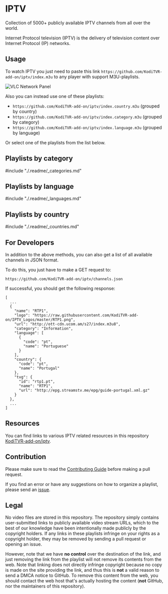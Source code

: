 # IPTV

Collection of 5000+ publicly available IPTV channels from all over the world. 

Internet Protocol television (IPTV) is the delivery of television content over Internet Protocol (IP) networks. 

## Usage

To watch IPTV you just need to paste this link `https://github.com/KodiTVR-add-on/iptv/index.m3u` to any player with support M3U-playlists.

![VLC Network Panel](preview.png)

Also you can instead use one of these playlists:

- `https://github.com/KodiTVR-add-on/iptv/index.country.m3u` (grouped by country)
- `https://github.com/KodiTVR-add-on/iptv/index.category.m3u` (grouped by category)
- `https://github.com/KodiTVR-add-on/iptv/index.language.m3u` (grouped by language)

Or select one of the playlists from the list below.

## Playlists by category

#include "./.readme/_categories.md"

## Playlists by language

#include "./.readme/_languages.md"

## Playlists by country

#include "./.readme/_countries.md"


## For Developers

In addition to the above methods, you can also get a list of all available channels in JSON format.

To do this, you just have to make a GET request to:

```
https://github.com/KodiTVR-add-on/iptv/channels.json
```

If successful, you should get the following response:

```
[
  ...
  {
    "name": "RTP1",
    "logo": "https://raw.githubusercontent.com/KodiTVR-add-on/IPTV_Logos/master/RTP1.png",
    "url": "http://ott-cdn.ucom.am/s27/index.m3u8",
    "category": "Information",
    "language": [
      {
        "code": "pt",
        "name": "Portuguese"
      }
    ],
    "country": {
      "code": "pt",
      "name": "Portugal"
    },
    "tvg": {
      "id": "rtp1.pt",
      "name": "RTP1",
      "url": "http://epg.streamstv.me/epg/guide-portugal.xml.gz"
    }
  },
  ...
]
```

## Resources

You can find links to various IPTV related resources in this repository [KodiTVR-add-on/iptv](https://github.com/KodiTVR-add-on/iptv).

## Contribution

Please make sure to read the [Contributing Guide](.github/CONTRIBUTING.md) before making a pull request.

If you find an error or have any suggestions on how to organize a playlist, please send an [issue](https://github.com/KodiTVR-add-on/iptv/issues).

## Legal

No video files are stored in this repository. The repository simply contains user-submitted links to publicly available video stream URLs, which to the best of our knowledge have been intentionally made publicly by the copyright holders. If any links in these playlists infringe on your rights as a copyright holder, they may be removed by sending a pull request or opening an issue. 


However, note that we have **no control** over the destination of the link, and just removing the link from the playlist will not remove its contents from the web.  Note that linking does not directly infringe copyright because no copy is made on the site providing the link, and thus this is **not** a valid reason to send a DMCA notice to GitHub. To remove this content from the web, you should contact the web host that's actually hosting the content (**not** GitHub, nor the maintainers of this repository).
